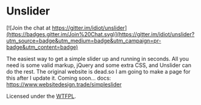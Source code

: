 Unslider
========

[![Join the chat at https://gitter.im/idiot/unslider](https://badges.gitter.im/Join%20Chat.svg)](https://gitter.im/idiot/unslider?utm_source=badge&utm_medium=badge&utm_campaign=pr-badge&utm_content=badge)

The easiest way to get a simple slider up and running in seconds. All you need
is some valid markup, jQuery and some extra CSS, and Unslider can do the rest.
The original website is dead.so I am going to make a page for this after I update it.
Coming soon... docs: https://www.websitedesign.trade/simpleslider

Licensed under the [WTFPL](http://www.wtfpl.net).
